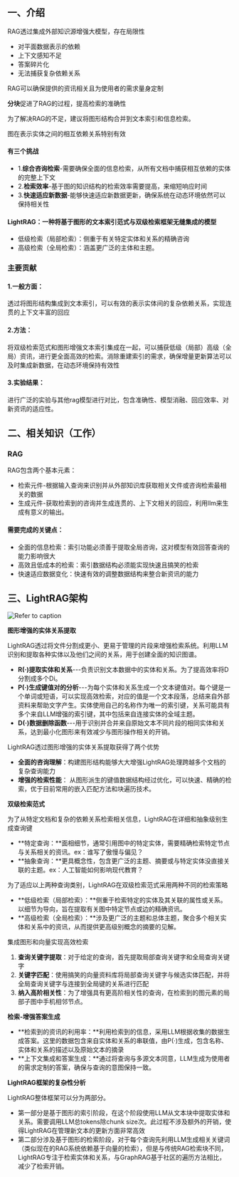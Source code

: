 ## 一、介绍

RAG透过集成外部知识源增强大模型，存在局限性

- 对平面数据表示的依赖
- 上下文感知不足
- 答案碎片化
- 无法捕获复杂依赖关系

RAG可以确保提供的资讯相关且为使用者的需求量身定制

**分块**促进了RAG的过程，提高检索的准确性

为了解决RAG的不足，建议将图形结构合并到文本索引和信息检索。

图在表示实体之间的相互依赖关系特别有效

#### 有三个挑战

- 1.**综合咨询检索**-需要确保全面的信息检索，从所有文档中捕获相互依赖的实体的完整上下文
- 2.**检索效率**-基于图的知识结构的检索效率需要提高，来缩短响应时间
- 3.**快速适应新数据**-能够快速适应新数据更新，确保系统在动态环境依然可以保持相关性

#### LightRAG：一种将基于图形的文本索引范式与双级检索框架无缝集成的模型

- 低级检索（局部检索）：侧重于有关特定实体和关系的精确咨询
- 高级检索（全局检索）：涵盖更广泛的主体和主题。

### 主要贡献

#### 1.一般方面：

透过将图形结构集成到文本索引，可以有效的表示实体间的复杂依赖关系，实现连贯的上下文丰富的回应

#### 2.方法：

将双级检索范式和图形增强文本索引集成在一起，可以捕获低级（局部）高级（全局）资讯，进行更全面高效的检索。消除重建索引的需求，确保增量更新算法可以及时集成新数据，在动态环境保持有效性

#### 3.实验结果：

进行广泛的实验与其他rag模型进行对比，包含准确性、模型消融、回应效率、对新资讯的适应性。



## 二、相关知识（工作）

### RAG

RAG包含两个基本元素：

- 检索元件-根据输入查询来识别并从外部知识库获取相关文件或咨询检索最相关的数据
- 生成元件-获取检索到的咨询并生成连贯的、上下文相关的回应，利用llm来生成有意义的输出。

#### 需要完成的关键点：

- 全面的信息检索：索引功能必须善于提取全局咨询，这对模型有效回答查询的能力影响很大
- 高效且低成本的检索：索引数据结构必须能实现快速且搞笑的检索
- 快速适应数据变化：快速有效的调整数据结构来整合新资讯的能力



## 三、LightRAG架构

![Refer to caption](https://arxiv.org/html/2410.05779v2/x1.png)

 **图形增强的实体关系提取**

LightRAG透过将文件分割成更小、更易于管理的片段来增强检索系统。利用LLM识别和提取各种实体以及他们之间的关系，用于创建全面的知识图谱。

- **R(·)提取实体和关系**---负责识别文本数据中的实体和关系。为了提高效率将D分割成多个Di。
- **P(·)生成键值对的分析**---为每个实体和关系生成一个文本键值对。每个键是一个单词或短语，可以实现高效检索，对应的值是一个文本段落，总结来自外部资料来帮助文字产生。实体使用自己的名称作为唯一的索引键，关系可能具有多个来自LLM增强的索引键，其中包括来自连接实体的全域主题。
- **D(·)数据删除函数**---用于识别并合并来自原始文本不同片段的相同实体和关系，达到最小化图形来有效减少与图形操作相关的开销。

LightRAG透过图形增强的实体关系提取获得了两个优势

- **全面的咨询理解**：构建图形结构能够大大增强LightRAG处理跨越多个文档的复杂查询能力
- **增强的检索性能**： 从图形派生的键值数据结构经过优化，可以快速、精确的检索，优于目前常用的嵌入匹配方法和块遍历技术。

**双级检索范式**

为了从特定文档和复杂的依赖关系检索相关信息，LightRAG在详细和抽象级别生成查询键

- **特定查询：**面相细节，通常引用图中的特定实体，需要精确检索特定节点与关系相关的资讯。ex：谁写了傲慢与偏见？
- **抽象查询：**更具概念性，包含更广泛的主题、摘要或与特定实体没直接关联的主题。ex：人工智能如何影响现代教育？

为了适应以上两种查询类别，LightRAG在双级检索范式采用两种不同的检索策略

- **低级检索（局部检索）：**侧重于检索特定的实体及其关联的属性或关系。以细节为导向，旨在提取有关图中特定节点或边的精确资讯。
- **高级检索（全局检索）：**涉及更广泛的主题和总体主题，聚合多个相关实体和关系中的资讯，从而提供更高级别概念的摘要的见解。 

集成图形和向量实现高效检索

1. **查询关键字提取**：对于给定的查询，首先提取局部查询关键字和全局查询关键字
2. **关键字匹配**：使用搞笑的向量资料库将局部查询关键字与候选实体匹配，并将全局查询关键字与连接到全局键的关系进行匹配
3. **纳入高阶相关性**：为了增强具有更高阶相关性的查询，在检索到的图元素的局部子图中手机相邻节点。

**检索-增强答案生成**

- **检索到的资讯的利用率：**利用检索到的信息，采用LLM根据收集的数据生成答案。这里的数据包含来自实体和关系的串联值，由P(·)生成，包含名称、实体和关系的描述以及原始文本的摘录
- **上下文集成和答案生成：**通过将查询与多源文本同意，LLM生成为使用者的需求定制的答案，确保与查询的意图保持一致。

**LightRAG框架的复杂性分析**

LightRAG整体框架可以分为两部分。

- 第一部分是基于图形的索引阶段，在这个阶段使用LLM从文本块中提取实体和关系。需要调用LLM总tokens除chunk size次。此过程不涉及额外的开销，使得LightRAG在管理新文本的更新方面非常高效
- 第二部分涉及基于图形的检索阶段，对于每个查询先利用LLM生成相关关键词（类似现在的RAG系统依赖基于向量的检索），但是与传统RAG检索块不同，LightRAG专注于检索实体和关系，与GraphRAG基于社区的遍历方法相比，减少了检索开销。